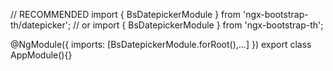 // RECOMMENDED
import { BsDatepickerModule } from 'ngx-bootstrap-th/datepicker';
// or
import { BsDatepickerModule } from 'ngx-bootstrap-th';

@NgModule({
  imports: [BsDatepickerModule.forRoot(),...]
})
export class AppModule(){}
